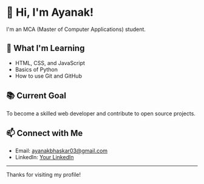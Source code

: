 # 👋 Hi, I'm Ayanak!

I'm an MCA (Master of Computer Applications) student.

## 🌱 What I'm Learning
- HTML, CSS, and JavaScript
- Basics of Python
- How to use Git and GitHub

## 📚 Current Goal
To become a skilled web developer and contribute to open source projects.

## 📫 Connect with Me
- Email: ayanakbhaskar03@gmail.com
- LinkedIn: [Your LinkedIn](https://linkedin.com/in/ayanak03)

---

Thanks for visiting my profile!
